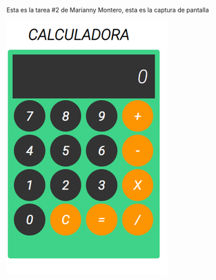 Esta es la tarea #2 de Marianny Montero, esta es la captura de pantalla 

![Mi captura de pantalla](imagenes/calculadora.png)